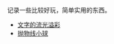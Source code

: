 记录一些比较好玩，简单实用的东西。
* [文字的流光溢彩](https://flymie.github.io/practical/hue-rotate/)
* [抛物线小球](https://flymie.github.io/practical/parabola/)
